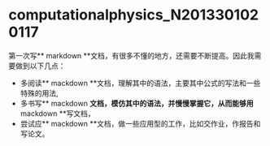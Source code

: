 # computationalphysics_N2013301020117
第一次写** markdown **文档，有很多不懂的地方，还需要不断提高。因此我需要做到以下几点：

- 多阅读** mackdown **文档，理解其中的语法，主要其中公式的写法和一些特殊的用法, 
- 多书写** mackdown **文档，模仿其中的语法，并慢慢掌握它，从而能够用** mackdown **写文档，
- 尝试应** mackdown **文档，做一些应用型的工作，比如交作业，作报告和写论文。

